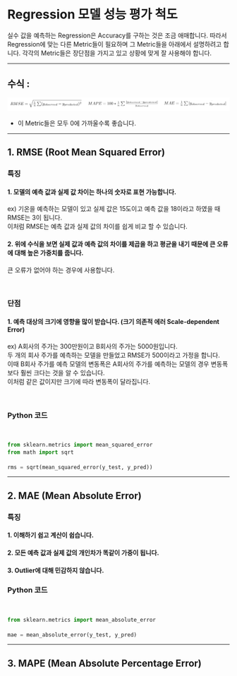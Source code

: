 
# Regression 모델 성능 평가 척도

실수 값을 예측하는 Regression은 Accuracy를 구하는 것은 조금 애매합니다. 따라서 Regression에 맞는 다른 Metric들이 필요하며 그 Metric들을 아래에서 설명하려고 합니다. 각각의 Metric들은 장단점을 가지고 있고 상황에 맞게 잘 사용해야 합니다.

---

## 수식 :
![title](image/RegressionMetrics.PNG)

- 이 Metric들은 모두 0에 가까울수록 좋습니다.

---


## 1. RMSE (Root Mean Squared Error)

### 특징
#### 1. 모델의 예측 값과 실제 값 차이는 하나의 숫자로 표현 가능합니다. <br />

ex) 기온을 예측하는 모델이 있고 실제 값은 15도이고 예측 값을 18이라고 하였을 때 RMSE는 3이 됩니다. <br />
이처럼 RMSE는 예측 값과 실제 값의 차이를 쉽게 비교 할 수 있습니다.

#### 2. 위에 수식을 보면 실제 값과 예측 값의 차이를 제곱을 하고 평균을 내기 때문에 큰 오류에 대해 높은 가중치를 줍니다.

큰 오류가 없어야 하는 경우에 사용합니다.

<br />

### 단점
#### 1. 예측 대상의 크기에 영향을 많이 받습니다. (크기 의존적 에러 Scale-dependent Error) <br />

ex) A회사의 주가는 300만원이고 B회사의 주가는 5000원입니다. <br />
두 개의 회사 주가를 예측하는 모델을 만들었고 RMSE가 500이라고 가정을 합니다. <br />
이때 B회사 주가를 예측 모델의 변동폭은 A회사의 주가를 예측하는 모델의 경우 변동폭보다 훨씬 크다는 것을 알 수 있습니다. <br />
이처럼 같은 값이지만 크기에 따라 변동폭이 달라집니다.

<br />

### Python 코드

<br />

```python
from sklearn.metrics import mean_squared_error
from math import sqrt

rms = sqrt(mean_squared_error(y_test, y_pred))
```

---

## 2. MAE (Mean Absolute Error)
### 특징
#### 1. 이해하기 쉽고 계산이 쉽습니다.

#### 2. 모든 예측 값과 실제 값의 개인차가 똑같이 가중이 됩니다.

#### 3. Outlier에 대해 민감하지 않습니다.

### Python 코드

<br />

```python
from sklearn.metrics import mean_absolute_error

mae = mean_absolute_error(y_test, y_pred)
```
---

## 3. MAPE (Mean Absolute Percentage Error)
